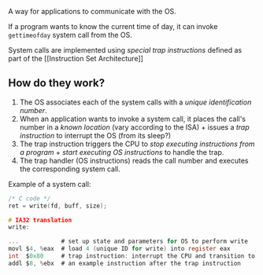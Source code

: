 A way for applications to communicate with the OS.

If a program wants to know the current time of day, it can invoke `gettimeofday` system call from the OS.

System calls are implemented using *special trap instructions* defined as part of the [[Instruction Set Architecture]]

## How do they work?

1. The OS associates each of the system calls with a *unique identification number*.
2. When an application wants to invoke a system call, it places the call's number in a *known location* (vary according to the ISA) + issues a *trap instruction* to interrupt the OS (from its sleep?)
3. The trap instruction triggers the CPU to *stop executing instructions from a program* + *start executing OS instructions* to handle the trap.
4. The trap handler (OS instructions) reads the call number and executes the corresponding system call.

Example of a system call:

```c
/* C code */
ret = write(fd, buff, size);

# IA32 translation
write:

...            # set up state and parameters for OS to perform write
movl $4, %eax  # load 4 (unique ID for write) into register eax
int  $0x80     # trap instruction: interrupt the CPU and transition to the OS
addl $8, %ebx  # an example instruction after the trap instruction
```